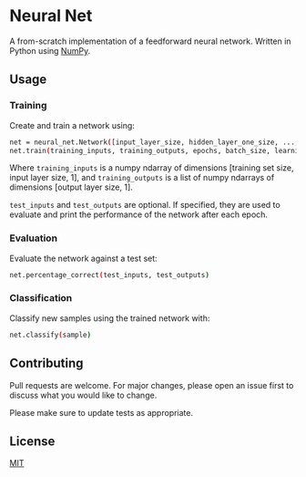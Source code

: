 # Neural Net

A from-scratch implementation of a feedforward neural network. Written in Python using [NumPy](https://numpy.org/).

## Usage

### Training

Create and train a network using:

```bash
net = neural_net.Network([input_layer_size, hidden_layer_one_size, ..., output_layer_size])
net.train(training_inputs, training_outputs, epochs, batch_size, learning_rate, test_inputs, test_outputs)
```

Where `training_inputs` is a numpy ndarray of dimensions [training set size, input layer size, 1], and 
`training_outputs` is a list of numpy ndarrays of dimensions [output layer size, 1].

`test_inputs` and `test_outputs` are optional. If specified, they are used to evaluate and print the performance of the 
network after each epoch.

### Evaluation

Evaluate the network against a test set:

```bash
net.percentage_correct(test_inputs, test_outputs)
```

### Classification

Classify new samples using the trained network with:

```bash
net.classify(sample)
```

## Contributing
Pull requests are welcome. For major changes, please open an issue first to discuss what you would like to change.

Please make sure to update tests as appropriate.

## License
[MIT](https://choosealicense.com/licenses/mit/)
